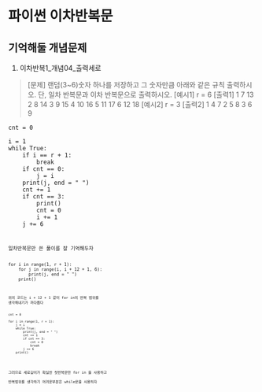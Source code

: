 # 파이썬 이차반복문
## 기억해둘 개념문제
1. 이차반복1_개념04_출력세로
>	[문제]
>		랜덤(3~6)숫자 하나를 저장하고 그 숫자만큼 아래와 같은 규칙 출력하시오.
>		단, 일차 반복문과 이차 반복문으로 출력하시오.
> 	[예시1]
>		r = 6
>	[출력1]
>		1 7 13
>		2 8 14
>		3 9 15
>		4 10 16
>		5 11 17
>		6 12 18
> 	[예시2]
>		r = 3
>	[출력2]
>		1 4 7
>		2 5 8
>		3 6 9	


<pre><code>cnt = 0

i = 1
while True:
	if i == r + 1:
		break
	if cnt == 0:
		j = i
	print(j, end = " ")
	cnt += 1
	if cnt == 3:
		print()
		cnt = 0
		i += 1
	j += 6
<pre><code> 

일차반복문만 쓴 풀이를 잘 기억해두자  

<pre><code>for i in range(1, r + 1):
	for j in range(i, i + 12 + 1, 6):
		print(j, end = " ")
	print()
<pre><code> 
  
위의 코드는 i + 12 + 1 같이 for in의 반복 범위를  
생각해내기가 까다롭다

<pre><code>cnt = 0

for i in range(1, r + 1):
	j = i
	while True:
		print(j, end = " ")
		cnt += 1
		if cnt == 3:
			cnt = 0
			break
		j += 6
	print()
</code></pre>
  
그러므로 세로길이가 확실한 첫반복문만 for in 을 사용하고  
반복범위를 생각하기 어려운부분은 while문을 사용하자